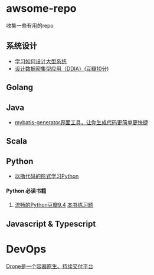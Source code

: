 # awsome-repo
收集一些有用的repo

## 系统设计
* [学习如何设计大型系统](https://github.com/donnemartin/system-design-primer)
* [设计数据密集型应用（DDIA）(豆瓣10分)](https://github.com/Vonng/ddia)



## Golang


## Java
* [mybatis-generator界面工具，让你生成代码更简单更快捷](https://github.com/zouzg/mybatis-generator-gui)

## Scala



## Python

* [以撸代码的形式学习Python](https://github.com/xianhu/LearnPython)

#### Python 必读书籍
1. [流畅的Python](https://u.jd.com/hpY2fZ)[豆瓣9.4](https://book.douban.com/subject/27028517/) [本书练习题](https://github.com/fluentpython/example-code)



## Javascript & Typescript


# DevOps
[Drone是一个容器原生、持续交付平台](https://github.com/drone/drone)
